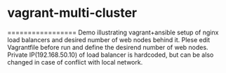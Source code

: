 # vagrant-multi-cluster


=================
Demo illustrating vagrant+ansible setup of nginx load balancers and desired number of web nodes behind it.
Plese edit Vagrantfile before run and define the desirend number of web nodes. Private IP(192.168.50.10) of load balancer is hardcoded, but can be also changed in case of conflict with local network.

